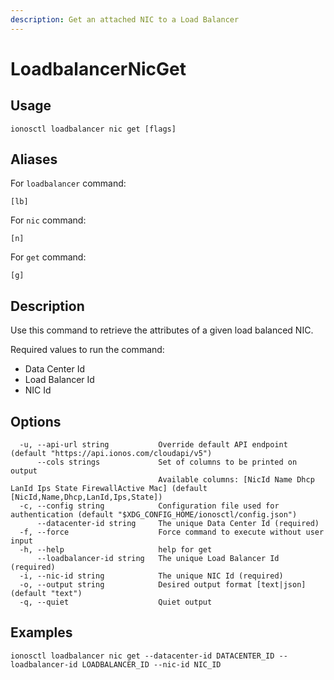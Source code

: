 ```yaml
---
description: Get an attached NIC to a Load Balancer
---
```


# LoadbalancerNicGet

## Usage

```text
ionosctl loadbalancer nic get [flags]
```

## Aliases

For `loadbalancer` command:

```text
[lb]
```

For `nic` command:

```text
[n]
```

For `get` command:

```text
[g]
```

## Description

Use this command to retrieve the attributes of a given load balanced NIC.

Required values to run the command:

* Data Center Id
* Load Balancer Id
* NIC Id

## Options

```text
  -u, --api-url string           Override default API endpoint (default "https://api.ionos.com/cloudapi/v5")
      --cols strings             Set of columns to be printed on output 
                                 Available columns: [NicId Name Dhcp LanId Ips State FirewallActive Mac] (default [NicId,Name,Dhcp,LanId,Ips,State])
  -c, --config string            Configuration file used for authentication (default "$XDG_CONFIG_HOME/ionosctl/config.json")
      --datacenter-id string     The unique Data Center Id (required)
  -f, --force                    Force command to execute without user input
  -h, --help                     help for get
      --loadbalancer-id string   The unique Load Balancer Id (required)
  -i, --nic-id string            The unique NIC Id (required)
  -o, --output string            Desired output format [text|json] (default "text")
  -q, --quiet                    Quiet output
```

## Examples

```text
ionosctl loadbalancer nic get --datacenter-id DATACENTER_ID --loadbalancer-id LOADBALANCER_ID --nic-id NIC_ID
```

